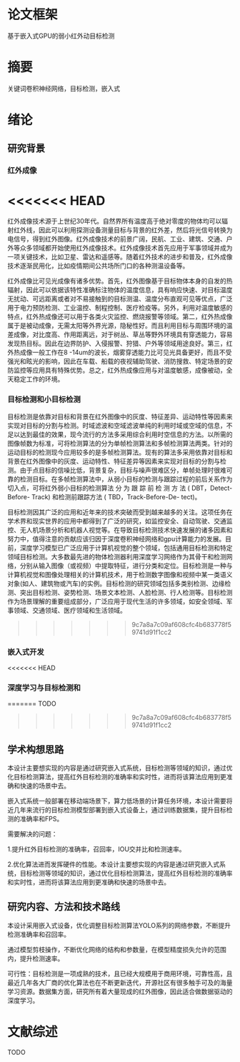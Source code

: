 # 论文框架
基于嵌入式GPU的弱小红外动目标检测
# 摘要

关键词卷积神经网络，目标检测，嵌入式
# 绪论

## 研究背景

### 红外成像
<<<<<<< HEAD
=======


红外成像技术源于上世纪30年代。自然界所有温度高于绝对零度的物体均可以辐射红外线，因此可以利用探测设备测量目标与背景的红外差，然后将光信号转换为电信号，得到红外图像。红外成像技术的前景广阔，民航、工业、建筑、交通、户外等众多领域都开始使用红外成像技术。红外成像技术首先应用于军事领域并成为一项关键技术，比如卫星、雷达和遥感等。随着红外技术的进步和普及，红外成像技术逐渐民用化，比如疫情期间公共场所门口的各种测温设备等。

红外成像比可见光成像有诸多优势。首先，红外图像基于目标物体本身的自发的热辐射，因此可以依据该特性准确标注物体的温度信息，具有响应快速、对目标温度无扰动、可远距离或者对不易接触到的目标测温、温度分布直观可见等优点，广泛用于电力预防检测、工业温控、制程控制、医疗检疫等。另外，利用对温度敏感的特点，红外热成像还可以用于各类火灾监控、燃烧报警等领域。第二，红外热成像属于是被动成像，无需太阳等外界光源，隐秘性好。而且利用目标与周围环境的温差成像，对比度高、作用距离远，对于树丛、草丛等野外环境具有穿透能力，容易发现热目标。因此在边界防护、入侵报警、狩猎、户外等领域用途良好。第三，红外热成像一般工作在8 -14um的波长，烟雾穿透能力比可见光具备更好，而且不受强光和眩光的影响，因此在车载、船载的夜视辅助驾驶、消防搜救、特定场景的安防监控等应用具有特殊优势。总之，红外热成像应用与对温度敏感，成像被动，全天稳定工作的环境。

### 目标检测和小目标检测

目标检测是依靠对目标和背景在红外图像中的灰度、特征差异、运动特性等因素来实现对目标的分割与检测。时域滤波和空域滤波单纯的利用时域或空域的信息，不足以达到最佳的效果，现今流行的方法多采用综合利用时空信息的方法。以所需的图像帧数为标准，可将检测算法的分为单帧检测算法和多帧检测算法两类。针对的运动目标的检测现今应用较多的是多帧检测算法。现有的算法多采用依靠对目标和背景在红外图像中的灰度、运动特性、特征差异等因素来实现对目标的分割与检测。由于点目标的信噪比低，背景复杂，目标与噪声很难区分，单帧处理时很难可靠的检测目标。在多帧检测算法中，从弱小目标的检测与跟踪过程的前后关系作为切入点，可将红外弱小目标的检测算法 分 为 跟 踪 前 检 测 方 法 ( DBT，Detect-Before- Track) 和检测前跟踪方法 ( TBD，Track-Before-De- tect)。



目标检测因其广泛的应用和近年来的技术突破而受到越来越多的关注。这项任务在学术界和现实世界的应用中都得到了广泛的研究，如监控安全、自动驾驶、交通监控、无人机场景分析和机器人视觉等。在导致目标检测技术快速发展的诸多因素和努力中，值得注意的贡献应该归因于深度卷积神经网络和gpu计算能力的发展。目前，深度学习模型已广泛应用于计算机视觉的整个领域，包括通用目标检测和特定领域目标检测。大多数最先进的物体检测器利用深度学习网络作为其骨干和检测网络，分别从输入图像（或视频）中提取特征，进行分类和定位。目标检测是一种与计算机视觉和图像处理相关的计算机技术，用于检测数字图像和视频中某一类语义对象(如人、建筑物或汽车)的实例。目标检测的研究领域包括多类别检测、边缘检测、突出目标检测、姿势检测、场景文本检测、人脸检测、行人检测等。目标检测作为场景理解的重要组成部分，广泛应用于现代生活的许多领域，如安全领域、军事领域、交通领域、医疗领域和生活领域。
>>>>>>> 9c7a8a7c09af608cfc4b683778f59741d91f1cc2


### 嵌入式开发

<<<<<<< HEAD
### 深度学习与目标检测和
=======
TODO
>>>>>>> 9c7a8a7c09af608cfc4b683778f59741d91f1cc2


## 学术构想思路
本设计主要想实现的内容是通过研究嵌入式系统，目标检测等领域的知识，通过优化目标检测算法，提高红外目标检测的准确率和实时性，进而将该算法应用到更准确和快速的场景中去。


嵌入式系统一般部署在移动端场景下，算力低场景的计算任务环境，本设计需要将近几年来流行的目标检测模型部署到嵌入式设备上，通过训练数据集，提升目标检测的准确率和FPS。

需要解决的问题：

1.提升红外目标检测的准确率，召回率，IOU交并比和检测速率。

2.优化算法进而发挥硬件的性能。本设计主要想实现的内容是通过研究嵌入式系统，目标检测等领域的知识，通过优化目标检测算法，提高红外目标检测的准确率和实时性，进而将该算法应用到更准确和快速的场景中去。



## 研究内容、方法和技术路线


本设计采用嵌入式设备，优化调整目标检测算法YOLO系列的网络参数，不断提升检测准确率和召回率。

通过模型剪枝操作，不断优化网络的结构和参数量，在模型精度损失允许的范围内，提升检测速率。



可行性：目标检测是一项成熟的技术，且已经大规模用于商用环境，可靠性高，且最近几年各大厂商的优化算法也在不断更新迭代，开源社区有很多触手可及的海量学习资源。数据集方面，研究所有着大量现成的红外图像，因此适合做数据驱动的深度学习。
# 文献综述
TODO
#